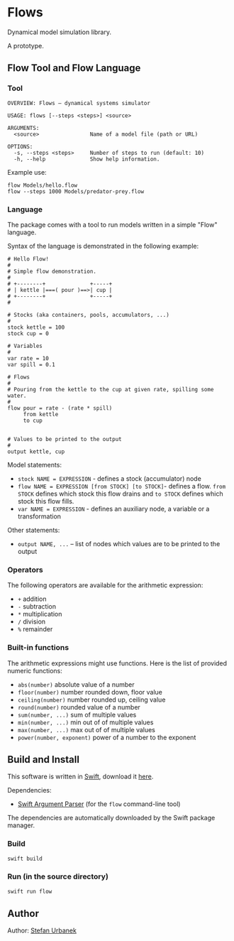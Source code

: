 # Flows

Dynamical model simulation library.

A prototype.

## Flow Tool and Flow Language

### Tool

```
OVERVIEW: Flows – dynamical systems simulator

USAGE: flows [--steps <steps>] <source>

ARGUMENTS:
  <source>                Name of a model file (path or URL)

OPTIONS:
  -s, --steps <steps>     Number of steps to run (default: 10)
  -h, --help              Show help information.
```

Example use:

```
flow Models/hello.flow
flow --steps 1000 Models/predator-prey.flow
```

### Language

The package comes with a tool to run models written in a simple "Flow" language.

Syntax of the language is demonstrated in the following example:

```
# Hello Flow!
#
# Simple flow demonstration.
#
# +--------+              +-----+
# | kettle |===( pour )==>| cup |
# +--------+              +-----+
#

# Stocks (aka containers, pools, accumulators, ...)
#
stock kettle = 100
stock cup = 0

# Variables
#
var rate = 10
var spill = 0.1

# Flows
#
# Pouring from the kettle to the cup at given rate, spilling some water.
#
flow pour = rate - (rate * spill)
     from kettle
     to cup


# Values to be printed to the output
#
output kettle, cup
```

Model statements:

- ``stock NAME = EXPRESSION`` - defines a stock (accumulator) node
- ``flow NAME = EXPRESSION [from STOCK] [to STOCK]``- defines a flow.
    ``from STOCK`` defines which stock this flow drains and ``to STOCK`` defines
    which stock this flow fills.
- ``var NAME = EXPRESSION`` - defines an auxiliary node, a variable or
    a transformation

Other statements:

- ``output NAME, ...`` – list of nodes which values are to be printed to the
  output
  
### Operators

The following operators are available for the arithmetic expression:

- `+` addition
- `-` subtraction
- `*` multiplication
- `/` division
- `%` remainder

  
### Built-in functions

The arithmetic expressions might use functions. Here is the list of provided
numeric functions:

- `abs(number)` absolute value of a number
- `floor(number)` number rounded down, floor value
- `ceiling(number)` number rounded up, ceiling value
- `round(number)` rounded value of a number
- `sum(number, ...)` sum of multiple values
- `min(number, ...)` min out of of multiple values
- `max(number, ...)` max out of of multiple values
- `power(number, exponent)` power of a number to the exponent
  

## Build and Install

This software is written in [Swift](https://www.swift.org/), download it [here](https://www.swift.org/download/).

Dependencies:

- [Swift Argument Parser](https://github.com/apple/swift-argument-parser) (for the `flow` command-line tool)

The dependencies are automatically downloaded by the Swift package manager.

### Build

```sh
swift build
```

### Run (in the source directory)

```sh
swift run flow
```


## Author

Author: [Stefan Urbanek](mailto:stefan.urbanek@gmail.com)
